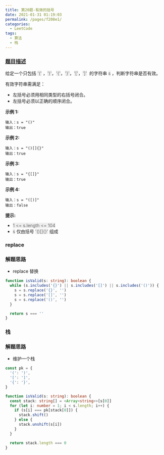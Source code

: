 ```yaml
---
title: 第20题-有效的括号
date: 2021-01-31 01:19:03
permalink: /pages/f208e1/
categories:
  - LeetCode
tags:
  - 算法
  - 栈
---
```


### [题目描述](https://leetcode-cn.com/problems/valid-parentheses/)

给定一个只包括 <font style="background: #eee; color: #666;">'('</font> ，<font style="background: #eee; color: #666;">')'</font>，<font style="background: #eee; color: #666;">'{'</font>，<font style="background: #eee; color: #666;">'}'</font>，<font style="background: #eee; color: #666;">'['</font>，<font style="background: #eee; color: #666;">']'</font>  的字符串 <font style="background: #eee; color: #666;">s</font> ，判断字符串是否有效。

有效字符串需满足：

- 左括号必须用相同类型的右括号闭合。
- 左括号必须以正确的顺序闭合。

<!-- more -->

**示例 1:**

```
输入：s = "()"
输出：true
```

**示例 2:**

```
输入：s = "()[]{}"
输出：true
```

**示例 3:**

```
输入：s = "{[]}"
输出：true
```

**示例 4:**

```
输入：s = "([)]"
输出：false
```

**提示:**

- <font style="background: #eee; color: #666;">1 <= s.length <= 104</font>
- <font style="background: #eee; color: #666;">s</font> 仅由括号 <font style="background: #eee; color: #666;">'()[]{}'</font> 组成

### replace

### 解题思路

- replace 替换

```TypeScript
function isValid(s: string): boolean {
  while (s.includes('{}') || s.includes('[]') || s.includes('()')) {
    s = s.replace('{}', '')
    s = s.replace('[]', '')
    s = s.replace('()', '')
  }

  return s === ''
}
```

### 栈

### 解题思路

- 维护一个栈

```TypeScript
const pk = {
  '(': ')',
  '[': ']',
  '{': '}',
}

function isValid(s: string): boolean {
  const stack: string[] = <Array<string>>[s[0]]
  for (let i: number = 1; i < s.length; i++) {
    if (s[i] === pk[stack[0]]) {
      stack.shift()
    } else {
      stack.unshift(s[i])
    }
  }

  return stack.length === 0
}
```
